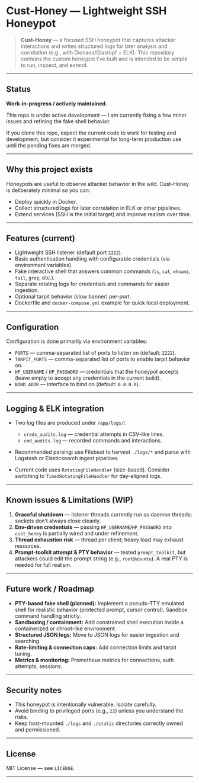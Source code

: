 # Cust-Honey — Lightweight SSH Honeypot

> **Cust-Honey** — a focused SSH honeypot that captures attacker interactions and writes structured logs for later analysis and correlation (e.g., with Dionaea/Glastopf + ELK). This repository contains the custom honeypot I’ve built and is intended to be simple to run, inspect, and extend.

---

## Status

**Work-in-progress / actively maintained.**

This repo is under active development — I am currently fixing a few minor issues and refining the fake shell behavior.

If you clone this repo, expect the current code to work for testing and development, but consider it experimental for long-term production use until the pending fixes are merged.

---

## Why this project exists

Honeypots are useful to observe attacker behavior in the wild. Cust-Honey is deliberately minimal so you can:

* Deploy quickly in Docker.
* Collect structured logs for later correlation in ELK or other pipelines.
* Extend services (SSH is the initial target) and improve realism over time.

---

## Features (current)

* Lightweight SSH listener (default port `2222`).
* Basic authentication handling with configurable credentials (via environment variables).
* Fake interactive shell that answers common commands (`ls`, `cat`, `whoami`, `tail`, `grep`, etc.).
* Separate rotating logs for credentials and commands for easier ingestion.
* Optional tarpit behavior (slow banner) per-port.
* Dockerfile and `docker-compose.yml` example for quick local deployment.

---

## Configuration

Configuration is done primarily via environment variables:

* `PORTS` — comma-separated list of ports to listen on (default: `2222`).
* `TARPIT_PORTS` — comma-separated list of ports to enable tarpit behavior on.
* `HP_USERNAME` / `HP_PASSWORD` — credentials that the honeypot accepts (leave empty to accept any credentials in the current build).
* `BIND_ADDR` — interface to bind on (default: `0.0.0.0`).

---

## Logging & ELK integration

* Two log files are produced under `/app/logs/`:

  * `creds_audits.log` — credential attempts in CSV-like lines.
  * `cmd_audits.log` — recorded commands and interactions.

* Recommended parsing: use Filebeat to harvest `./logs/*` and parse with Logstash or Elasticsearch ingest pipelines.

* Current code uses `RotatingFileHandler` (size-based). Consider switching to `TimedRotatingFileHandler` for day-aligned logs.

---

## Known issues & Limitations (WIP)

1. **Graceful shutdown** — listener threads currently run as daemon threads; sockets don’t always close cleanly.
2. **Env-driven credentials** — passing `HP_USERNAME`/`HP_PASSWORD` into `cust_honey` is partially wired and under refinement.
3. **Thread exhaustion risk** — thread per client; heavy load may exhaust resources.
4. **Prompt-toolkit attempt & PTY behavior** — tested `prompt_toolkit`, but attackers could edit the prompt string (e.g., `root@ubuntu`). A real PTY is needed for full realism.

---

## Future work / Roadmap

* **PTY-based fake shell (planned):** Implement a pseudo-TTY emulated shell for realistic behavior (protected prompt, cursor control). Sandbox command handling strictly.
* **Sandboxing / containment:** Add constrained shell execution inside a containerized or chroot-like environment.
* **Structured JSON logs:** Move to JSON logs for easier ingestion and searching.
* **Rate-limiting & connection caps:** Add connection limits and tarpit tuning.
* **Metrics & monitoring:** Prometheus metrics for connections, auth attempts, sessions.

---

## Security notes

* This honeypot is intentionally vulnerable. Isolate carefully.
* Avoid binding to privileged ports (e.g., `22`) unless you understand the risks.
* Keep host-mounted `./logs` and `./static` directories correctly owned and permissioned.

---

## License

MIT License — see `LICENSE`.

---
